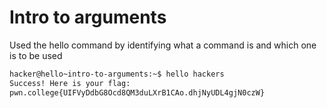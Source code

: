 # Intro to arguments
Used the hello command by identifying what a command is and which one is to be used
```bash
hacker@hello~intro-to-arguments:~$ hello hackers
Success! Here is your flag:
pwn.college{UIFVyDdbG8Ocd8QM3duLXrB1CAo.dhjNyUDL4gjN0czW}
```
